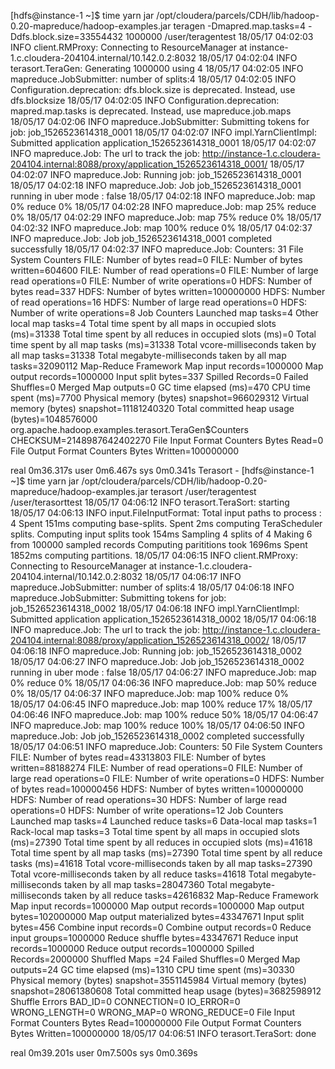 [hdfs@instance-1 ~]$ time yarn jar /opt/cloudera/parcels/CDH/lib/hadoop-0.20-mapreduce/hadoop-examples.jar teragen -Dmapred.map.tasks=4 -Ddfs.block.size=33554432 1000000 /user/teragentest
18/05/17 04:02:03 INFO client.RMProxy: Connecting to ResourceManager at instance-1.c.cloudera-204104.internal/10.142.0.2:8032
18/05/17 04:02:04 INFO terasort.TeraGen: Generating 1000000 using 4
18/05/17 04:02:05 INFO mapreduce.JobSubmitter: number of splits:4
18/05/17 04:02:05 INFO Configuration.deprecation: dfs.block.size is deprecated. Instead, use dfs.blocksize
18/05/17 04:02:05 INFO Configuration.deprecation: mapred.map.tasks is deprecated. Instead, use mapreduce.job.maps
18/05/17 04:02:06 INFO mapreduce.JobSubmitter: Submitting tokens for job: job_1526523614318_0001
18/05/17 04:02:07 INFO impl.YarnClientImpl: Submitted application application_1526523614318_0001
18/05/17 04:02:07 INFO mapreduce.Job: The url to track the job: http://instance-1.c.cloudera-204104.internal:8088/proxy/application_1526523614318_0001/
18/05/17 04:02:07 INFO mapreduce.Job: Running job: job_1526523614318_0001
18/05/17 04:02:18 INFO mapreduce.Job: Job job_1526523614318_0001 running in uber mode : false
18/05/17 04:02:18 INFO mapreduce.Job:  map 0% reduce 0%
18/05/17 04:02:28 INFO mapreduce.Job:  map 25% reduce 0%
18/05/17 04:02:29 INFO mapreduce.Job:  map 75% reduce 0%
18/05/17 04:02:32 INFO mapreduce.Job:  map 100% reduce 0%
18/05/17 04:02:37 INFO mapreduce.Job: Job job_1526523614318_0001 completed successfully
18/05/17 04:02:37 INFO mapreduce.Job: Counters: 31
        File System Counters
                FILE: Number of bytes read=0
                FILE: Number of bytes written=604600
                FILE: Number of read operations=0
                FILE: Number of large read operations=0
                FILE: Number of write operations=0
                HDFS: Number of bytes read=337
                HDFS: Number of bytes written=100000000
                HDFS: Number of read operations=16
                HDFS: Number of large read operations=0
                HDFS: Number of write operations=8
        Job Counters
                Launched map tasks=4
                Other local map tasks=4
                Total time spent by all maps in occupied slots (ms)=31338
                Total time spent by all reduces in occupied slots (ms)=0
                Total time spent by all map tasks (ms)=31338
                Total vcore-milliseconds taken by all map tasks=31338
                Total megabyte-milliseconds taken by all map tasks=32090112
        Map-Reduce Framework
                Map input records=1000000
                Map output records=1000000
                Input split bytes=337
                Spilled Records=0
                Failed Shuffles=0
                Merged Map outputs=0
                GC time elapsed (ms)=470
                CPU time spent (ms)=7700
                Physical memory (bytes) snapshot=966029312
                Virtual memory (bytes) snapshot=11181240320
                Total committed heap usage (bytes)=1048576000
        org.apache.hadoop.examples.terasort.TeraGen$Counters
                CHECKSUM=2148987642402270
        File Input Format Counters
                Bytes Read=0
        File Output Format Counters
                Bytes Written=100000000

real    0m36.317s
user    0m6.467s
sys     0m0.341s
Terasort -
[hdfs@instance-1 ~]$ time yarn jar /opt/cloudera/parcels/CDH/lib/hadoop-0.20-mapreduce/hadoop-examples.jar  terasort  /user/teragentest /user/terasorttest
18/05/17 04:06:12 INFO terasort.TeraSort: starting
18/05/17 04:06:13 INFO input.FileInputFormat: Total input paths to process : 4
Spent 151ms computing base-splits.
Spent 2ms computing TeraScheduler splits.
Computing input splits took 154ms
Sampling 4 splits of 4
Making 6 from 100000 sampled records
Computing parititions took 1696ms
Spent 1852ms computing partitions.
18/05/17 04:06:15 INFO client.RMProxy: Connecting to ResourceManager at instance-1.c.cloudera-204104.internal/10.142.0.2:8032
18/05/17 04:06:17 INFO mapreduce.JobSubmitter: number of splits:4
18/05/17 04:06:18 INFO mapreduce.JobSubmitter: Submitting tokens for job: job_1526523614318_0002
18/05/17 04:06:18 INFO impl.YarnClientImpl: Submitted application application_1526523614318_0002
18/05/17 04:06:18 INFO mapreduce.Job: The url to track the job: http://instance-1.c.cloudera-204104.internal:8088/proxy/application_1526523614318_0002/
18/05/17 04:06:18 INFO mapreduce.Job: Running job: job_1526523614318_0002
18/05/17 04:06:27 INFO mapreduce.Job: Job job_1526523614318_0002 running in uber mode : false
18/05/17 04:06:27 INFO mapreduce.Job:  map 0% reduce 0%
18/05/17 04:06:36 INFO mapreduce.Job:  map 50% reduce 0%
18/05/17 04:06:37 INFO mapreduce.Job:  map 100% reduce 0%
18/05/17 04:06:45 INFO mapreduce.Job:  map 100% reduce 17%
18/05/17 04:06:46 INFO mapreduce.Job:  map 100% reduce 50%
18/05/17 04:06:47 INFO mapreduce.Job:  map 100% reduce 100%
18/05/17 04:06:50 INFO mapreduce.Job: Job job_1526523614318_0002 completed successfully
18/05/17 04:06:51 INFO mapreduce.Job: Counters: 50
        File System Counters
                FILE: Number of bytes read=43313803
                FILE: Number of bytes written=88188274
                FILE: Number of read operations=0
                FILE: Number of large read operations=0
                FILE: Number of write operations=0
                HDFS: Number of bytes read=100000456
                HDFS: Number of bytes written=100000000
                HDFS: Number of read operations=30
                HDFS: Number of large read operations=0
                HDFS: Number of write operations=12
        Job Counters
                Launched map tasks=4
                Launched reduce tasks=6
                Data-local map tasks=1
                Rack-local map tasks=3
                Total time spent by all maps in occupied slots (ms)=27390
                Total time spent by all reduces in occupied slots (ms)=41618
                Total time spent by all map tasks (ms)=27390
                Total time spent by all reduce tasks (ms)=41618
                Total vcore-milliseconds taken by all map tasks=27390
                Total vcore-milliseconds taken by all reduce tasks=41618
                Total megabyte-milliseconds taken by all map tasks=28047360
                Total megabyte-milliseconds taken by all reduce tasks=42616832
        Map-Reduce Framework
                Map input records=1000000
                Map output records=1000000
                Map output bytes=102000000
                Map output materialized bytes=43347671
                Input split bytes=456
                Combine input records=0
                Combine output records=0
                Reduce input groups=1000000
                Reduce shuffle bytes=43347671
                Reduce input records=1000000
                Reduce output records=1000000
                Spilled Records=2000000
                Shuffled Maps =24
                Failed Shuffles=0
                Merged Map outputs=24
                GC time elapsed (ms)=1310
                CPU time spent (ms)=30330
                Physical memory (bytes) snapshot=3551145984
                Virtual memory (bytes) snapshot=28061380608
                Total committed heap usage (bytes)=3682598912
        Shuffle Errors
                BAD_ID=0
                CONNECTION=0
                IO_ERROR=0
                WRONG_LENGTH=0
                WRONG_MAP=0
                WRONG_REDUCE=0
        File Input Format Counters
                Bytes Read=100000000
        File Output Format Counters
                Bytes Written=100000000
18/05/17 04:06:51 INFO terasort.TeraSort: done

real    0m39.201s
user    0m7.500s
sys     0m0.369s
